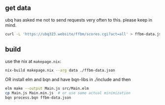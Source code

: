 ## get data
ubq has asked me not to send requests very often to this. please keep in mind. 
```sh
curl -L 'https://ubq323.website/ffbm/scores.cgi?act=all' > ffbm-data.json
```
## build
use the nix at `makepage.nix`:
```sh
nix-build makepage.nix --arg data ./ffbm-data.json
```
OR
install elm and bqn and have bqn-libs in ./include and then
```sh
elm make --output Main.js src/Main.elm
cp Main.js Main.min.js  # or use some actual minimization
bqn process.bqn ffbm-data.json
```